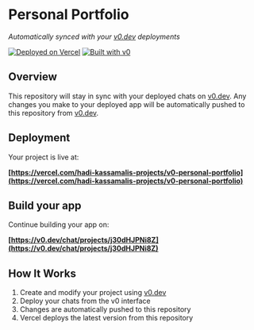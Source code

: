 # Personal Portfolio

*Automatically synced with your [v0.dev](https://v0.dev) deployments*

[![Deployed on Vercel](https://img.shields.io/badge/Deployed%20on-Vercel-black?style=for-the-badge&logo=vercel)](https://vercel.com/hadi-kassamalis-projects/v0-personal-portfolio)
[![Built with v0](https://img.shields.io/badge/Built%20with-v0.dev-black?style=for-the-badge)](https://v0.dev/chat/projects/j30dHJPNi8Z)

## Overview

This repository will stay in sync with your deployed chats on [v0.dev](https://v0.dev).
Any changes you make to your deployed app will be automatically pushed to this repository from [v0.dev](https://v0.dev).

## Deployment

Your project is live at:

**[https://vercel.com/hadi-kassamalis-projects/v0-personal-portfolio](https://vercel.com/hadi-kassamalis-projects/v0-personal-portfolio)**

## Build your app

Continue building your app on:

**[https://v0.dev/chat/projects/j30dHJPNi8Z](https://v0.dev/chat/projects/j30dHJPNi8Z)**

## How It Works

1. Create and modify your project using [v0.dev](https://v0.dev)
2. Deploy your chats from the v0 interface
3. Changes are automatically pushed to this repository
4. Vercel deploys the latest version from this repository